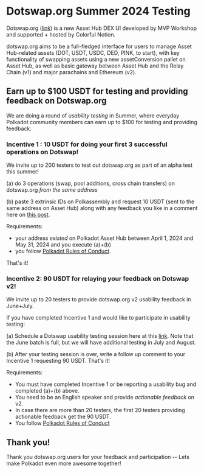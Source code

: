 # Dotswap.org Summer 2024 Testing 

Dotswap.org ([link](https://dotswap.org)) is a new Asset Hub DEX UI developed by MVP Workshop and supported + hosted by Colorful Notion.  

dotswap.org aims to be a full-fledged interface for users to manage Asset Hub-related assets (DOT, USDT, USDC, DED, PINK, to start), with key functionality of swapping assets using a new assetConversion pallet on Asset Hub, as well as basic gateway between Asset Hub and the Relay Chain (v1) and major parachains and Ethereum (v2). 

## Earn up to $100 USDT for testing and providing feedback on Dotswap.org

We are doing a round of *usability testing* in Summer, where everyday Polkadot community members can earn up to $100 for testing and providing feedback.

### Incentive 1 : 10 USDT for doing your first 3 successful operations on Dotswap!

We invite up to 200 testers to test out dotswap.org as part of an alpha test this summer!

(a) do 3 operations (swap, pool additions, cross chain transfers) on dotswap.org _from the same address_ 

(b) paste 3 extrinsic IDs on Polkassembly and request 10 USDT (sent to the same address on Asset Hub) along with any feedback you like in a comment here on  [this post](https://polkadot.polkassembly.io/post/2361).

Requirements: 
* your address _existed_ on Polkadot Asset Hub between April 1, 2024 and May 31, 2024 and you execute (a)+(b)
* you follow [Polkadot Rules of Conduct](https://forum.polkadot.network/t/welcome-to-the-polkadot-forum/7#forum-code-of-conduct-4).


That's it!

### Incentive 2: 90 USDT for relaying your feedback on Dotswap v2! 

We invite up to 20 testers to provide dotswap.org v2 usability feedback in June+July.

If you have completed Incentive 1 and would like to participate in usability testing:

(a) Schedule a Dotswap usability testing session here at this [link](https://calendly.com/dragana-koprivica/dotswap-v2-usability-testing?month=2024-06).  Note that the June batch is full, but we will have additional testing in July and August.

(b) After your testing session is over, write a follow up comment to your Incentive 1 requesting 90 USDT.  That's it!

Requirements:
* You must have completed Incentive 1 or be reporting a usability bug and completed (a)+(b) above. 
* You need to be an English speaker and provide _actionable feedback_ on v2.
* In case there are more than 20 testers, the first 20 testers providing actionable feedback get the 90 USDT.  
* You follow [Polkadot Rules of Conduct](https://forum.polkadot.network/t/welcome-to-the-polkadot-forum/7#forum-code-of-conduct-4)

## Thank you!

Thank you dotswap.org users for your feedback and participation -- Lets make Polkadot even more awesome together!

